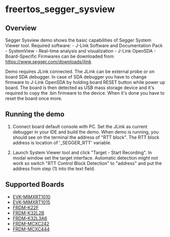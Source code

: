 # freertos_segger_sysview

## Overview

Segger Sysview demo shows the basic capabilities of Segger System Viewer tool.
Required software:
    - J-Link Software and Documentation Pack
    - SystemView - Real-time analysis and visualization
    - J-Link OpenSDA - Board-Specific Firmwares
can be downloaded from https://www.segger.com/downloads/jlink

Demo requires JLink connected. The JLink can be external probe or on board SDA debugger.
In case of SDA debugger you have to change firmware to J-Link OpenSDA by holding board RESET 
button while power up board. The board is then detected as USB mass storage device and it's 
required to copy the .bin firmware to the device. When it's done you have to reset the board 
once more.

## Running the demo

1) Connect board default console with PC. Set the JLink as current debugger in your IDE and build the demo.
When demo is running, you should see on the terminal the address of "RTT block".
The RTT block address is location of '_SEGGER_RTT' variable.

2) Launch System Viewer tool and click "Target - Start Recording". In modal window set the target 
interface. Automatic detection might not work so switch "RTT Control Block Detection" to "address"
and put the address from step (1) into the text field.

## Supported Boards
- [EVK-MIMXRT1010](../../../_boards/evkmimxrt1010/freertos_examples/visualization/freertos_segger_sysview/example_board_readme.md)
- [EVK-MIMXRT1015](../../../_boards/evkmimxrt1015/freertos_examples/visualization/freertos_segger_sysview/example_board_readme.md)
- [FRDM-K22F](../../../_boards/frdmk22f/freertos_examples/visualization/freertos_segger_sysview/example_board_readme.md)
- [FRDM-K32L2B](../../../_boards/frdmk32l2b/freertos_examples/visualization/freertos_segger_sysview/example_board_readme.md)
- [FRDM-K32L3A6](../../../_boards/frdmk32l3a6/freertos_examples/visualization/freertos_segger_sysview/example_board_readme.md)
- [FRDM-MCXC242](../../../_boards/frdmmcxc242/freertos_examples/visualization/freertos_segger_sysview/example_board_readme.md)
- [FRDM-MCXC444](../../../_boards/frdmmcxc444/freertos_examples/visualization/freertos_segger_sysview/example_board_readme.md)
